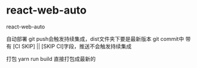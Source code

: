 # react-web-auto
react-web-auto

自动部署
git push会触发持续集成，dist文件夹下要是最新版本
git commit中 带有 [CI SKIP] || [SKIP CI]字段，推送不会触发持续集成

打包
yarn run build 直接打包成最新的